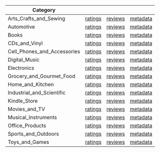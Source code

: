 | Category |  |  |  | 
 |----------|:-----:|:-----:|:-----:|
Arts_Crafts_and_Sewing | [ratings](https://ciir.cs.umass.edu/downloads/XMarket/FULL/es/Arts_Crafts_and_Sewing/ratings_es_Arts_Crafts_and_Sewing.txt.gz) | [reviews](https://ciir.cs.umass.edu/downloads/XMarket/FULL/es/Arts_Crafts_and_Sewing/reviews_es_Arts_Crafts_and_Sewing.json.gz) | [metadata](https://ciir.cs.umass.edu/downloads/XMarket/FULL/es/Arts_Crafts_and_Sewing/metadata_es_Arts_Crafts_and_Sewing.json.gz) |  
Automotive | [ratings](https://ciir.cs.umass.edu/downloads/XMarket/FULL/es/Automotive/ratings_es_Automotive.txt.gz) | [reviews](https://ciir.cs.umass.edu/downloads/XMarket/FULL/es/Automotive/reviews_es_Automotive.json.gz) | [metadata](https://ciir.cs.umass.edu/downloads/XMarket/FULL/es/Automotive/metadata_es_Automotive.json.gz) |  
Books | [ratings](https://ciir.cs.umass.edu/downloads/XMarket/FULL/es/Books/ratings_es_Books.txt.gz) | [reviews](https://ciir.cs.umass.edu/downloads/XMarket/FULL/es/Books/reviews_es_Books.json.gz) | [metadata](https://ciir.cs.umass.edu/downloads/XMarket/FULL/es/Books/metadata_es_Books.json.gz) |  
CDs_and_Vinyl | [ratings](https://ciir.cs.umass.edu/downloads/XMarket/FULL/es/CDs_and_Vinyl/ratings_es_CDs_and_Vinyl.txt.gz) | [reviews](https://ciir.cs.umass.edu/downloads/XMarket/FULL/es/CDs_and_Vinyl/reviews_es_CDs_and_Vinyl.json.gz) | [metadata](https://ciir.cs.umass.edu/downloads/XMarket/FULL/es/CDs_and_Vinyl/metadata_es_CDs_and_Vinyl.json.gz) |  
Cell_Phones_and_Accessories | [ratings](https://ciir.cs.umass.edu/downloads/XMarket/FULL/es/Cell_Phones_and_Accessories/ratings_es_Cell_Phones_and_Accessories.txt.gz) | [reviews](https://ciir.cs.umass.edu/downloads/XMarket/FULL/es/Cell_Phones_and_Accessories/reviews_es_Cell_Phones_and_Accessories.json.gz) | [metadata](https://ciir.cs.umass.edu/downloads/XMarket/FULL/es/Cell_Phones_and_Accessories/metadata_es_Cell_Phones_and_Accessories.json.gz) |  
Digital_Music | [ratings](https://ciir.cs.umass.edu/downloads/XMarket/FULL/es/Digital_Music/ratings_es_Digital_Music.txt.gz) | [reviews](https://ciir.cs.umass.edu/downloads/XMarket/FULL/es/Digital_Music/reviews_es_Digital_Music.json.gz) | [metadata](https://ciir.cs.umass.edu/downloads/XMarket/FULL/es/Digital_Music/metadata_es_Digital_Music.json.gz) |  
Electronics | [ratings](https://ciir.cs.umass.edu/downloads/XMarket/FULL/es/Electronics/ratings_es_Electronics.txt.gz) | [reviews](https://ciir.cs.umass.edu/downloads/XMarket/FULL/es/Electronics/reviews_es_Electronics.json.gz) | [metadata](https://ciir.cs.umass.edu/downloads/XMarket/FULL/es/Electronics/metadata_es_Electronics.json.gz) |  
Grocery_and_Gourmet_Food | [ratings](https://ciir.cs.umass.edu/downloads/XMarket/FULL/es/Grocery_and_Gourmet_Food/ratings_es_Grocery_and_Gourmet_Food.txt.gz) | [reviews](https://ciir.cs.umass.edu/downloads/XMarket/FULL/es/Grocery_and_Gourmet_Food/reviews_es_Grocery_and_Gourmet_Food.json.gz) | [metadata](https://ciir.cs.umass.edu/downloads/XMarket/FULL/es/Grocery_and_Gourmet_Food/metadata_es_Grocery_and_Gourmet_Food.json.gz) |  
Home_and_Kitchen | [ratings](https://ciir.cs.umass.edu/downloads/XMarket/FULL/es/Home_and_Kitchen/ratings_es_Home_and_Kitchen.txt.gz) | [reviews](https://ciir.cs.umass.edu/downloads/XMarket/FULL/es/Home_and_Kitchen/reviews_es_Home_and_Kitchen.json.gz) | [metadata](https://ciir.cs.umass.edu/downloads/XMarket/FULL/es/Home_and_Kitchen/metadata_es_Home_and_Kitchen.json.gz) |  
Industrial_and_Scientific | [ratings](https://ciir.cs.umass.edu/downloads/XMarket/FULL/es/Industrial_and_Scientific/ratings_es_Industrial_and_Scientific.txt.gz) | [reviews](https://ciir.cs.umass.edu/downloads/XMarket/FULL/es/Industrial_and_Scientific/reviews_es_Industrial_and_Scientific.json.gz) | [metadata](https://ciir.cs.umass.edu/downloads/XMarket/FULL/es/Industrial_and_Scientific/metadata_es_Industrial_and_Scientific.json.gz) |  
Kindle_Store | [ratings](https://ciir.cs.umass.edu/downloads/XMarket/FULL/es/Kindle_Store/ratings_es_Kindle_Store.txt.gz) | [reviews](https://ciir.cs.umass.edu/downloads/XMarket/FULL/es/Kindle_Store/reviews_es_Kindle_Store.json.gz) | [metadata](https://ciir.cs.umass.edu/downloads/XMarket/FULL/es/Kindle_Store/metadata_es_Kindle_Store.json.gz) |  
Movies_and_TV | [ratings](https://ciir.cs.umass.edu/downloads/XMarket/FULL/es/Movies_and_TV/ratings_es_Movies_and_TV.txt.gz) | [reviews](https://ciir.cs.umass.edu/downloads/XMarket/FULL/es/Movies_and_TV/reviews_es_Movies_and_TV.json.gz) | [metadata](https://ciir.cs.umass.edu/downloads/XMarket/FULL/es/Movies_and_TV/metadata_es_Movies_and_TV.json.gz) |  
Musical_Instruments | [ratings](https://ciir.cs.umass.edu/downloads/XMarket/FULL/es/Musical_Instruments/ratings_es_Musical_Instruments.txt.gz) | [reviews](https://ciir.cs.umass.edu/downloads/XMarket/FULL/es/Musical_Instruments/reviews_es_Musical_Instruments.json.gz) | [metadata](https://ciir.cs.umass.edu/downloads/XMarket/FULL/es/Musical_Instruments/metadata_es_Musical_Instruments.json.gz) |  
Office_Products | [ratings](https://ciir.cs.umass.edu/downloads/XMarket/FULL/es/Office_Products/ratings_es_Office_Products.txt.gz) | [reviews](https://ciir.cs.umass.edu/downloads/XMarket/FULL/es/Office_Products/reviews_es_Office_Products.json.gz) | [metadata](https://ciir.cs.umass.edu/downloads/XMarket/FULL/es/Office_Products/metadata_es_Office_Products.json.gz) |  
Sports_and_Outdoors | [ratings](https://ciir.cs.umass.edu/downloads/XMarket/FULL/es/Sports_and_Outdoors/ratings_es_Sports_and_Outdoors.txt.gz) | [reviews](https://ciir.cs.umass.edu/downloads/XMarket/FULL/es/Sports_and_Outdoors/reviews_es_Sports_and_Outdoors.json.gz) | [metadata](https://ciir.cs.umass.edu/downloads/XMarket/FULL/es/Sports_and_Outdoors/metadata_es_Sports_and_Outdoors.json.gz) |  
Toys_and_Games | [ratings](https://ciir.cs.umass.edu/downloads/XMarket/FULL/es/Toys_and_Games/ratings_es_Toys_and_Games.txt.gz) | [reviews](https://ciir.cs.umass.edu/downloads/XMarket/FULL/es/Toys_and_Games/reviews_es_Toys_and_Games.json.gz) | [metadata](https://ciir.cs.umass.edu/downloads/XMarket/FULL/es/Toys_and_Games/metadata_es_Toys_and_Games.json.gz) |  
